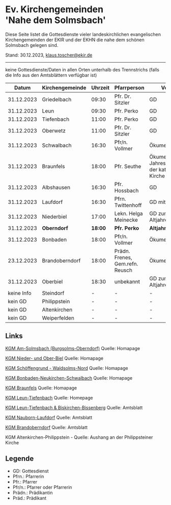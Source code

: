 # Ev. Kirchengemeinden<br>'Nahe dem Solmsbach'
Diese Seite listet die Gottesdienste vieler landeskirchlichen evangelischen Kirchengemeinden
der EKIR und der EKHN die nahe dem schönen Solmsbach gelegen sind.

Stand: 30.12.2023, klaus.toscher@ekir.de

--------------------------------------------------------------------

keine Gottesdienste/Daten in allen Orten unterhalb des Trennstrichs (falls die Info aus den Amtsblättern verfügbar ist)

 Datum        | Kirchengemeinde | Uhrzeit    | Pfarrperson       | Veranstaltung |
 ------------ | --------------- | ---------- | ----------------- | ------------- |
 31.12.2023   | Griedelbach     | 09:30      | Pfr. Dr. Sitzler  | GD            | 
 31.12.2023   | Leun            | 09:30      | Pfr. Perko        | GD            |
 31.12.2023   | Tiefenbach      | 11:00      | Pfr. Perko        | GD            |
 31.12.2023   | Oberwetz        | 11:00      | Pfr. Dr. Sitzler  | GD            | 
 31.12.2023   | Schwalbach      | 16:30      | Pfr/n. Vollmer    | Ökumenischer GD |
 31.12.2023   | Braunfels       | 18:00      | Pfr. Seuthe       | Ökumenischer Jahresabschluss GD in der kath. St. Anna Kirche |
 31.12.2023   | Albshausen      | 16:30      | Pfr. Hossbach     | GD            |
 31.12.2023   | Laufdorf        | 16:30      | Pfrn. Twittenhoff | GD mit Abendmahl |
 31.12.2023   | Niederbiel      | 17:00      | Lekn. Helga Meinecke | GD zum Altjahresabend/Silvester  |
 31.12.2023   | **Oberndorf**   | **18:00**  | **Pfr. Perko**    | **Altjahresbend GD**  |
 31.12.2023   | Bonbaden        | 18:00      | Pfr/n. Vollmer    | Ökumenischer GD |
 23.12.2023   | Brandoberndorf  | 18:00      | Prädn. Frenes, Gem.refn. Reusch | Ökumenischer GD |
 31.12.2023   | Oberbiel        | 18:30      | unbekannt         | GD zum Altjahresabend/Silvester  |
 keine Info   | Steindorf       | -          | -                 | -             |
 kein GD      | Philippstein    | -          | -                 | -             |
 kein GD      | Altenkirchen    | -          | -                 | -             | 
 kein GD      | Weiperfelden    | -          | -                 | -             |

## Links

[KGM Am-Solmsbach (Burgsolms-Oberndorf)](https://burgsolms.ekir.de) Quelle: Homapage

[KGM Nieder- und Ober-Biel](http://www.kirche-niederbiel.de/termine) Quelle: Homapage

[KGM Schöffengrund - Waldsolms-Nord](https://schoeffengrund-waldsolms.ekir.de) Quelle: Homapage

[KGM Bonbaden-Neukirchen-Schwalbach](https://www.evangelisch-bonbaden-schwalbach-neukirchen.de/gottesdienste/) Quelle: Homapage

[KGM Braunfels](https://www.evangelisch-in-braunfels.de) Quelle: Homapage

[KGM Leun-Tiefenbach](http://evangelische-kirchengemeinde-leun.de/gottesdiensplan/) Quelle: Homepage

[KGM Leun-Tiefenbach & Biskirchen-Bissenberg](https://ol.wittich.de/titel/1108/) Quelle: Amtsblatt

[KGM Nauborn-Laufdorf](https://ol.wittich.de/titel/1161/) Quelle: Amtsblatt

[KGM Brandoberndorf](https://ol.wittich.de/titel/1212/) Quelle: Amtsblatt

KGM Altenkirchen-Philippstein - Quelle: Aushang an der Philippsteiner Kirche

## Legende
- GD: Gottesdienst
- Pfrn.: Pfarrerin
- Pfr.: Pfarrer
- Pfr/n.: Pfarrer oder Pfarrerin
- Prädn.: Prädikantin
- Präd.: Prädikant
